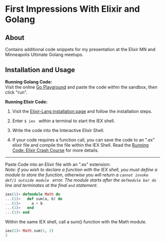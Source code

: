 # First Impressions With Elixir and Golang

## About
Contains additional code snippets for my presentation at the Elixir MN and Minneapolis Ultimate Golang meetups.

## Installation and Usage
 <b>Running Golang Code:</b><br>
 Visit the online [Go Playground]("https://play.golang.org/"") and paste the code within the sandbox, then click "run".


 <b>Running Elixir Code:</b><br>
 1. Visit the [Elixir-Lang installation page]("http://elixir-lang.org/getting-started/introduction.html#installation") and follow the installation steps.

 2. Enter ```$ iex ``` within a terminal to start the IEX shell.

 3. Write the code into the Interactive Elixir Shell.

 4. If your code requires a function call, you can save the code to an ".ex" elixir file and compile the file within the IEX Shell. Read the [Running Code: Elixir Crash Course]("http://elixir-lang.org/crash-course.html#elixir") for more details.

---
Paste Code into an Elixir file with an ".ex" extension:<br>
<i>Note: if you wish to declare a function with the IEX shell, you must define a module to store the function, otherwise you will return a ```cannot invoke def/1 outside module ``` error. The module starts after the ```defmodule bar do``` line and terminates at the final ```end``` statement.</i>

```elixir
iex(1)> defmodule Math do
...(1)>   def sum(a, b) do
...(1)>     a + b
...(1)>   end
...(1)> end
```

Within the same IEX shell, call a sum() function with the Math module.
```elixir
iex(2)> Math.sum(1, 2)
3
```

